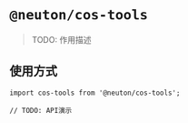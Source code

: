 # `@neuton/cos-tools`

> TODO: 作用描述

## 使用方式

```
import cos-tools from '@neuton/cos-tools';

// TODO: API演示
```
